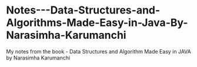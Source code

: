 # Notes---Data-Structures-and-Algorithms-Made-Easy-in-Java-By-Narasimha-Karumanchi
My notes from the book - Data Structures and Algorithm Made Easy in JAVA by Narasimha Karumanchi
